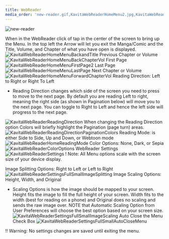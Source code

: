 ```yaml
---
title: WebReader
media_order: 'new-reader.gif,KavitaWebReaderHomeMenu2.jpg,KavitaWebReaderHomeMenuBackandTitle.jpg,KavitaWebReaderHomeMenuBackChapterVol.jpg,KavitaWebReaderHomeMenuLastPage.jpg,KavitaWebReaderHomeMenuForwardChapterVol.jpg,KavitaWebReaderReadingDirection.jpg,KavitaWebReaderReadingDirectionPaginationColors.jpg,KavitaWebReaderHomeReadingMode.jpg,KavitaWebReaderColorOptions.jpg,KavitaWebReaderSettings.jpg,KavitaWebReaderSettingsFullSmall.jpg,KavitaWebReaderSettingsFullSmallImageSplitting.jpg,KavitaWebReaderSettingsFullSmallImageScaling.jpg,KavitaWebReaderSettingsFullSmallAutoCloseMenu.jpg,KavitaWebReaderHomeMenuFirstPage2.jpg'
---
```


![new-reader](new-reader.gif "new-reader")

When in the WebReader click of tap in the center of the screen to bring up the Menu. In the top left the Arrow will let you exit the Manga/Comic and the Title, Volume, and Chapter of what you have open is displayed.
![KavitaWebReaderHomeMenuBackandTitle](KavitaWebReaderHomeMenuBackandTitle.jpg "KavitaWebReaderHomeMenuBackandTitle")
Previous Chapter or Volume
![KavitaWebReaderHomeMenuBackChapterVol](KavitaWebReaderHomeMenuBackChapterVol.jpg "KavitaWebReaderHomeMenuBackChapterVol")
First Page
![KavitaWebReaderHomeMenuFirstPage2](KavitaWebReaderHomeMenuFirstPage2.jpg "KavitaWebReaderHomeMenuFirstPage2")
Last Page
![KavitaWebReaderHomeMenuLastPage](KavitaWebReaderHomeMenuLastPage.jpg "KavitaWebReaderHomeMenuLastPage")
Next Chapter or Volume
![KavitaWebReaderHomeMenuForwardChapterVol](KavitaWebReaderHomeMenuForwardChapterVol.jpg "KavitaWebReaderHomeMenuForwardChapterVol")
Reading Direction: Left to Right or Right To Left

- Reading Direction changes which side of the screen you need to press to move to the next page. By default you are reading Left to right, meaning the right side (as shown in Pagination below) will move you to the next page. You can toggle to Right to Left and hence the left side will progress to the next page.

![KavitaWebReaderReadingDirection](KavitaWebReaderReadingDirection.jpg "KavitaWebReaderReadingDirection")
When changing the Reading Direction option Colors will briefly highlight the Pagination (page turn) areas.
![KavitaWebReaderReadingDirectionPaginationColors](KavitaWebReaderReadingDirectionPaginationColors.jpg "KavitaWebReaderReadingDirectionPaginationColors")
Reading Mode: is either Side to Side, Up and Down, or Webtoon mode
![KavitaWebReaderHomeReadingMode](KavitaWebReaderHomeReadingMode.jpg "KavitaWebReaderHomeReadingMode")
Color Options: None, Dark, or Sepia 
![KavitaWebReaderColorOptions](KavitaWebReaderColorOptions.jpg "KavitaWebReaderColorOptions")
WebReader Settings
![KavitaWebReaderSettings](KavitaWebReaderSettings.jpg "KavitaWebReaderSettings")
! Note: All Menu options scale with the screen size of your device display.

Image Splitting Options: Right to Left or Left to Right
![KavitaWebReaderSettingsFullSmallImageSplitting](KavitaWebReaderSettingsFullSmallImageSplitting.jpg "KavitaWebReaderSettingsFullSmallImageSplitting")
Image Scaling Options: Height, Width, and Original
- Scaling Options is how the image should be mapped to your screen. Height fits the image to fill the full height of your screen. Width fits to the width (best for reading on a phone) and Original does no scaling and sends the raw image over. NOTE that Automatic Scaling Option from User Preferences will choose the best option based on your screen size.
![KavitaWebReaderSettingsFullSmallImageScaling](KavitaWebReaderSettingsFullSmallImageScaling.jpg "KavitaWebReaderSettingsFullSmallImageScaling")
Auto Close the Menu Check Box
![KavitaWebReaderSettingsFullSmallAutoCloseMenu](KavitaWebReaderSettingsFullSmallAutoCloseMenu.jpg "KavitaWebReaderSettingsFullSmallAutoCloseMenu")

!! Warning: No settings changes are saved until exiting the menu.